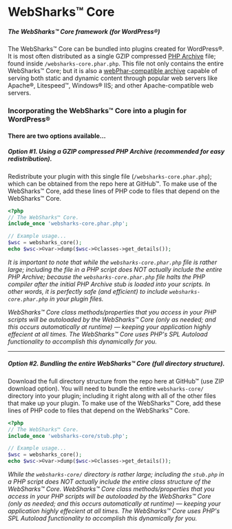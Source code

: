 # WebSharks™ Core

##### The WebSharks™ Core framework (for WordPress®)

The WebSharks™ Core can be bundled into plugins created for WordPress®. It is most often distributed as a single GZIP compressed [PHP Archive](http://www.php.net/manual/en/intro.phar.php) file; found inside `/websharks-core.phar.php`. This file not only contains the entire WebSharks™ Core; but it is also a [webPhar-compatible archive](http://php.net/manual/en/phar.webphar.php) capable of serving both static and dynamic content through popular web servers like Apache®, Litespeed™, Windows® IIS; and other Apache-compatible web servers.

### Incorporating the WebSharks™ Core into a plugin for WordPress®

#### There are two options available...

##### Option #1. Using a GZIP compressed PHP Archive (recommended for easy redistribution).

Redistribute your plugin with this single file (`/websharks-core.phar.php`); which can be obtained from the repo here at GitHub™. To make use of the WebSharks™ Core, add these lines of PHP code to files that depend on the WebSharks™ Core.

```php
<?php
// The WebSharks™ Core.
include_once 'websharks-core.phar.php';

// Example usage...
$wsc = websharks_core();
echo $wsc->©var->dump($wsc->©classes->get_details());
```
*It is important to note that while the `websharks-core.phar.php` file is rather large; including the file in a PHP script does NOT actually include the entire PHP Archive; because the `websharks-core.phar.php` file halts the PHP compiler after the initial PHP Archive stub is loaded into your scripts. In other words, it is perfectly safe (and efficient) to include `websharks-core.phar.php` in your plugin files.*

*WebSharks™ Core class methods/properties that you access in your PHP scripts will be autoloaded by the WebSharks™ Core (only as needed; and this occurs automatically at runtime) — keeping your application highly effecient at all times. The WebSharks™ Core uses PHP's SPL Autoload functionality to accomplish this dynamically for you.*

---

##### Option #2. Bundling the entire WebSharks™ Core (full directory structure).

Download the full directory structure from the repo here at GitHub™ (use ZIP download option). You will need to bundle the entire `websharks-core/` directory into your plugin; including it right along with all of the other files that make up your plugin. To make use of the WebSharks™ Core, add these lines of PHP code to files that depend on the WebSharks™ Core.

```php
<?php
// The WebSharks™ Core.
include_once 'websharks-core/stub.php';

// Example usage...
$wsc = websharks_core();
echo $wsc->©var->dump($wsc->©classes->get_details());
```
*While the `websharks-core/` directory is rather large; including the `stub.php` in a PHP script does NOT actually include the entire class structure of the WebSharks™ Core. WebSharks™ Core class methods/properties that you access in your PHP scripts will be autoloaded by the WebSharks™ Core (only as needed; and this occurs automatically at runtime) — keeping your application highly effecient at all times. The WebSharks™ Core uses PHP's SPL Autoload functionality to accomplish this dynamically for you.*

